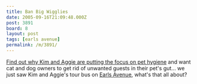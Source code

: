 ```yaml
---
title: Ban Big Wigglies
date: 2005-09-16T21:09:48.000Z
post: 3891
board: 8
layout: post
tags: [earls avenue]
permalink: /m/3891/
---
```

<a href="http://www.bigwiggly.co.uk"> Find out why Kim and Aggie are putting the focus on pet hygiene</a> and want cat and dog owners to get rid of unwanted guests in their pet's gut... we just saw Kim and Aggie's tour bus on <a href="/wiki/earls+avenue">Earls Avenue</a>, what's that all about?
